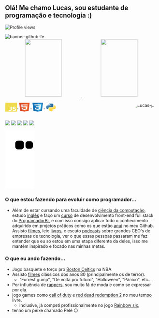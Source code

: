 ## Olá! Me chamo Lucas, sou estudante de programação e tecnologia :)

![Profile views](https://gpvc.arturio.dev/lucas-marques-0)

<img alt="banner-github-fe" src="https://user-images.githubusercontent.com/111307314/185010860-39f4785d-7ecf-43d2-805b-c783ab713078.png">

<div align="center">
  <a href="https://github.com/lucas-marques-0">
  <img height="190em" width="49%" src="https://github-readme-stats.vercel.app/api?username=lucas-marques-0&show_icons=true&theme=radical&include_all_commits=true&count_private=true"/>
  <img height="190em" width="49%" src="https://github-readme-stats.vercel.app/api/top-langs/?username=lucas-marques-0&layout=compact&langs_count=7&theme=radical"/>
</div>

<div style="display: inline_block"><br>
  <img align="center" alt="Lucas-Js" height="30" width="40" src="https://raw.githubusercontent.com/devicons/devicon/master/icons/javascript/javascript-plain.svg">
  <img align="center" alt="Lucas-HTML" height="30" width="40" src="https://raw.githubusercontent.com/devicons/devicon/master/icons/html5/html5-original.svg">
  <img align="center" alt="Lucas-CSS" height="30" width="40" src="https://raw.githubusercontent.com/devicons/devicon/master/icons/css3/css3-original.svg">
  <img align="center" alt="Lucas-Python" height="30" width="40" src="https://raw.githubusercontent.com/devicons/devicon/master/icons/python/python-original.svg">
  <img align="right" alt="Lucas-pic" height="150" style="border-radius:50px;" src="https://lh3.googleusercontent.com/Ouu7diKH8Hh86Vs4LA2JFNruzYVaqo_ZMm7WpUPjhbBVd1hc7gvmKUfKtErpXqv7jzXLLs6VeRSb6NQfjNXI9XoEeWoPsJSG84224GdQrlj_NZRLEIchyIkQjweGLZY_06nb4P-Rw5axqmZhUIg7BIBW2jo-pA9mNsMrtghUiwGQJyfbfggAgx2TlaLMjk00lSEapdIUtYKexFUoMH7S1oxXITEdi2rcrA9DVxuSroZHK9Fi383J1G-EaxGMcO89FkwuRcI4Phgd5dm9ecOqnqNMPdnM_cs4cuNMKed69BBMQaP4qQHezfe6VPXoI4fxJQJpYDFHEWvFQgt6q2LfVPIXWMw0VTFNW1AZVCzLL7SFVlenEzIpz_nivLmuurPbC8CPWf2uW4mtqFji-N_Q7P8ftZNRehMegh6VW4CoMhnCfT4Tm-xWuHGW1wn9NfIc8mGOSOqEpRteAzYCVt62l-tYKrnxe2UgCKq8QOlyT9gm__VS4PIssZS9lGpHxfYazG8dBd7ss75TkS9ETBCVzW7L5rkki3WOtradh1afXfhwle_Y0N8d0v6OQ3ZSwkIHngZgjfTUVVhfHIkxkkNVX0-BqqrRqtguA5BNKp9Anp95qh3X-2vmYzsJn4m4E6GQp-t3pVkVDyslGDIZF1Bb27MIuXQXPmyP8b9fgzT2DMEXlafInA4-KbyjSSEBl-N3Xx0k2tsv5Ik2Cdps_JQPUojwt-tuJi78YmucTPZKM43T5sVAgtPsYlLb76-5T67V_9ws50rrj6ZmVTUIwdYOl8iIh8bbOtfrL6m1Wp2kgdKxRznbKczB5sW4-56czK9RiM-C_2yhWJF9w1vYkY4AhwxVwAsNiJ9H1OyfhlPka4s=s676-no?authuser=1">
</div>
  
 ##

<div>
  <a href="https://instagram.com/lucasmqsss" target="_blank"><img src="https://img.shields.io/badge/-Instagram-%23E4405F?style=for-the-badge&logo=instagram&logoColor=white" target="_blank"></a>
 <a href="https://discordapp.com/users/806941413019090944" target="_blank"><img src="https://img.shields.io/badge/Discord-7289DA?style=for-the-badge&logo=discord&logoColor=white" target="_blank"></a> 
  <a href="mailto:lucasmarqueshzx@gmail.com"><img src="https://img.shields.io/badge/-Gmail-%23333?style=for-the-badge&logo=gmail&logoColor=white" target="_blank"></a>
  <a href="https://www.linkedin.com/in/rafaella-ballerini-45875016a" target="_blank"><img src="https://img.shields.io/badge/-LinkedIn-%230077B5?style=for-the-badge&logo=linkedin&logoColor=white" target="_blank"></a> 
    <a href="https://open.spotify.com/user/5fxpyqnaewy0v9dujn2zoez5s?si=RR92-9UdSReqGPFdtEjPCw&utm_source=copy-link&nd=1" target="_blank">
    <img src="https://img.shields.io/badge/Spotify-1ED760?&style=for-the-badge&logo=spotify&logoColor=white" target="_blank">
  </a>
  
  ![Snake animation](https://github.com/lucas-marques-0/lucas-marques-0/blob/output/github-contribution-grid-snake.svg)
  
</div>

<h3>O que estou fazendo para evoluir como programador...</h3>

- Além de estar cursando uma faculdade de <a href="https://www.unifg.edu.br/graduacao/ciencia-da-computacao/" color="green">ciência da computação</a>, estudo <a href="https://www.youtube.com/watch?v=luipyUSgMY4" color="green">inglês</a> e faço um <a href="https://programadorbr.com/" color="green">curso</a> de desenvolvimento front-end full stack do <a href="https://www.youtube.com/c/Programadorbr" color="green">ProgramadorBr</a>, e com isso consigo aplicar todo o conhecimento adquirido em projetos práticos como os que estão <a href="https://github.com/lucas-marques-0?tab=repositories" color="green">aqui</a> no meu Github. Assisto <a href="https://www.google.com/search?q=a+rede+social+&sxsrf=ALiCzsZhx2KLwPpWSZ_2B1DxOz_ObcF_3g%3A1660706547860&ei=8178Ys2RNIaH5OUPoue2gA4&ved=0ahUKEwiN1_H-9cz5AhWGA7kGHaKzDeAQ4dUDCA4&uact=5&oq=a+rede+social+&gs_lcp=Cgdnd3Mtd2l6EAMyBAgjECcyBAguEEMyBQgAEIAEMgUIABCABDIFCAAQgAQyBQgAEIAEMgUIABCABDIFCAAQgAQyBQgAEIAEMgUIABCABDoHCAAQRxCwAzoHCAAQsAMQQzoKCAAQ5AIQsAMYAToMCC4QyAMQsAMQQxgCSgQIQRgASgQIRhgBUPkCWPkCYL0EaAFwAXgAgAG2AYgBtgGSAQMwLjGYAQCgAQHIARPAAQHaAQYIARABGAnaAQYIAhABGAg&sclient=gws-wiz" color="green">filmes</a>, leio <a href="https://www.amazon.com.br/Upstarts-Airbnb-Companies-Sil%C3%ADcio-Mudando/dp/8551002082/ref=sr_1_1?__mk_pt_BR=%C3%85M%C3%85%C5%BD%C3%95%C3%91&crid=HH3RETWAVAH7&keywords=as+upstarts&qid=1660706507&sprefix=as+upstarts%2Caps%2C451&sr=8-1" color="green">livros</a>, e escuto <a href="https://podcasts.google.com/feed/aHR0cHM6Ly93d3cub21ueWNvbnRlbnQuY29tL2QvcGxheWxpc3QvZTczYzk5OGUtNmU2MC00MzJmLTg2MTAtYWUyMTAxNDBjNWIxL2QwMmU3ODExLTAzN2MtNGI0Yy1iYTJkLWFlMmIwMDM1MGVmMC82NTlhZDRhZC1jMjZiLTQ4YTctYmIzNC1hZTJiMDAzNTBmMDcvcG9kY2FzdC5yc3M?sa=X&ved=0CAkQlvsGahcKEwiw2o2A98z5AhUAAAAAHQAAAAAQAQ" color="green">podcasts</a> sobre grandes CEO's de empresas de tecnologia, ver o que essas pessoas passaram me faz entender que eu só estou em uma etapa diferente da deles, isso me mantém inspirado e focado nas minhas metas.

<h3>O que eu ando fazendo...</h3>

- Jogo basquete e torço pro <a href="https://www.google.com/search?q=boston+celtics&oq=boston+celtics&aqs=chrome..69i57.2836j0j9&sourceid=chrome&ie=UTF-8" color="green">Boston Celtics<a> na NBA.
- Assisto <a href="https://www.google.com/search?q=filmes+anos+80&sxsrf=ALiCzsaOMIKr92jLF5cUhXSRzNPwMTP9Yw%3A1660701460883&ei=FEv8Yt3ANdS21sQPstGp6Ao&ved=0ahUKEwjdmp2F48z5AhVUm5UCHbJoCq0Q4dUDCA4&uact=5&oq=filmes+anos+80&gs_lcp=Cgdnd3Mtd2l6EAMyBAgjECcyBQgAEIAEMgUIABCABDIFCAAQgAQyBQgAEIAEMgUIABCABDIFCAAQgAQyBQgAEIAEMgUIABCABDIFCAAQgAQ6BwgjEOoCECc6BAgAEEM6EQguEIAEELEDEIMBEMcBENEDOgoIABCxAxCDARBDOggIABCABBCxAzoLCAAQgAQQsQMQgwFKBAhBGABKBAhGGABQAFiMDmCDEGgBcAF4AIABvQGIAb8TkgEEMC4xNJgBAKABAbABCsABAQ&sclient=gws-wiz#wxpd=:true" color="green">filmes</a> clássicos dos anos 80 (principalmente os de terror).
  - "Forrest gump", "De volta pro futuro", "Halloween", "Pânico", etc...
- Por influência de <a href="https://br.pinterest.com/pin/986569862098021048/" color="green">rappers<a>, sou muito fã de moda e como se expressar por ela.
- jogo games como <a href="https://www.google.com/search?q=call+of+dutty&oq=call+of+dutty&aqs=chrome..69i57j69i59.2285j0j7&sourceid=chrome&ie=UTF-8" color="green">call of duty</a> e <a href="https://www.google.com/search?q=red+dead+redemption+2&oq=red+dead+redemption+2&aqs=chrome..69i57j69i61l2.3974j0j9&sourceid=chrome&ie=UTF-8" color="green">red dead redemption 2</a> no meu tempo livre.
  - inclusive, já competi profissionalmente no jogo <a href="https://www.google.com/search?q=rainbow+six&oq=rainbow+six&aqs=chrome..69i57j69i61l2.2504j0j9&sourceid=chrome&ie=UTF-8" color="green">Rainbow six.</a>
- tenho um peixe chamado Pelé 😐
